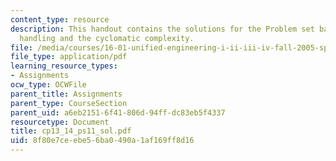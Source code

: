 ```yaml
---
content_type: resource
description: This handout contains the solutions for the Problem set based on exception
  handling and the cyclomatic complexity.
file: /media/courses/16-01-unified-engineering-i-ii-iii-iv-fall-2005-spring-2006/8f80e7ceebe56ba0490a1af169ff8d16_cp13_14_ps11_sol.pdf
file_type: application/pdf
learning_resource_types:
- Assignments
ocw_type: OCWFile
parent_title: Assignments
parent_type: CourseSection
parent_uid: a6eb2151-6f41-806d-94ff-dc83eb5f4337
resourcetype: Document
title: cp13_14_ps11_sol.pdf
uid: 8f80e7ce-ebe5-6ba0-490a-1af169ff8d16
---
```

